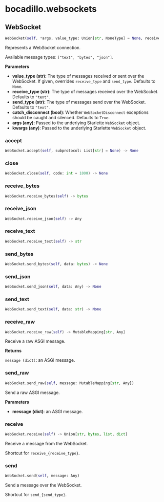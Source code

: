 # bocadillo.websockets

## WebSocket
```python
WebSocket(self, *args, value_type: Union[str, NoneType] = None, receive_type: Union[str, NoneType] = None, send_type: Union[str, NoneType] = None, catch_disconnect: bool = True, **kwargs)
```
Represents a WebSocket connection.

Available message types: `["text", "bytes", "json"]`.

__Parameters__

- __value_type (str)__:
    The type of messages received or sent over the WebSocket.
    If given, overrides `receive_type` and `send_type`.
    Defaults to `None`.
- __receive_type (str)__:
    The type of messages received over the WebSocket.
    Defaults to `"text"`.
- __send_type (str)__:
    The type of messages send over the WebSocket.
    Defaults to `"text"`.
- __catch_disconnect (bool)__:
    Whether `WebSocketDisconnect` exceptions should be caught and silenced.
    Defaults to `True`.
- __args (any)__:
    Passed to the underlying Starlette `WebSocket` object.
- __kwargs (any)__:
    Passed to the underlying Starlette `WebSocket` object.

### accept
```python
WebSocket.accept(self, subprotocol: List[str] = None) -> None
```

### close
```python
WebSocket.close(self, code: int = 1000) -> None
```

### receive_bytes
```python
WebSocket.receive_bytes(self) -> bytes
```

### receive_json
```python
WebSocket.receive_json(self) -> Any
```

### receive_text
```python
WebSocket.receive_text(self) -> str
```

### send_bytes
```python
WebSocket.send_bytes(self, data: bytes) -> None
```

### send_json
```python
WebSocket.send_json(self, data: Any) -> None
```

### send_text
```python
WebSocket.send_text(self, data: str) -> None
```

### receive_raw
```python
WebSocket.receive_raw(self) -> MutableMapping[str, Any]
```
Receive a raw ASGI message.

__Returns__

`message (dict)`: an ASGI message.

### send_raw
```python
WebSocket.send_raw(self, message: MutableMapping[str, Any])
```
Send a raw ASGI message.

__Parameters__

- __message (dict)__: an ASGI message.

### receive
```python
WebSocket.receive(self) -> Union[str, bytes, list, dict]
```
Receive a message from the WebSocket.

Shortcut for `receive_{receive_type}`.

### send
```python
WebSocket.send(self, message: Any)
```
Send a message over the WebSocket.

Shortcut for `send_{send_type}`.

